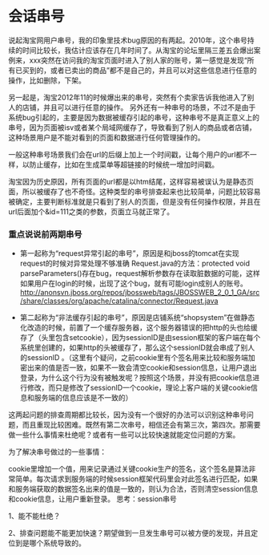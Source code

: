 <h1>会话串号</h1>
说起淘宝网用户串号，我的印象里技术bug原因的有两起。2010年，这个串号持续的时间比较长，我估计应该存在几年时间了。从淘宝的论坛里隔三差五会爆出案例来，xxx突然在访问我的淘宝页面时进入了别人家的账号，第一感觉是发现“所有已买到的，或者已卖出的商品”都不是自己的，并且可以对这些信息进行任意的操作，比如删除，下架。

另一起是，淘宝2012年11的时候爆出来的串号，突然有个卖家告诉我他进入了别人的店铺，并且可以进行任意的操作。
另外还有一种串号的场景，不过不是由于系统bug引起的，主要是因为数据被缓存引起的串号，这种串号不是真正意义上的串号，因为页面被isv或者某个局域网缓存了，导致看到了别人的商品或者店铺，这种场景用户是不能对看到的页面和数据进行任何管理操作的。

一般这种串号场景我们会在url的后缀上加上一个时间戳，让每个用户的url都不一样，以防止缓存，比如在生成菜单等超链接的时候统一增加时间戳。

淘宝因为历史原因，所有页面的url都是以htm结尾，这样容易被误认为是静态页面，所以被缓存了也不奇怪。这种类型的串号排查起来也比较简单，问题比较容易被确定，主要判断标准就是只看到了别人的页面，但是没有任何操作权限，并且在url后面加个&id=111之类的参数，页面立马就正常了。

<h3>重点说说前两期串号</h3>

- 第一起称为“request异常引起的串号”，原因是和jboss的tomcat在实现request的时候对异常处理不够准确
Request.java的方法：protected void parseParameters()存在bug，request解析参数存在读取脏数据的可能，这样如果用户在login的时候，出现了这个bug，就有可能login成别人的账号。
http://anonsvn.jboss.org/repos/jbossweb/tags/JBOSSWEB_2_0_1_GA/src/share/classes/org/apache/catalina/connector/Request.java

- 第二起称为“非法缓存引起的串号”，原因是店铺系统“shopsystem”在做静态化改造的时候，前置了一个缓存服务器，这个服务器错误的把http的头也给缓存了（头里包含setcookie），因为sessionID是由session框架的客户端在每个系统里创建的，如果http的头被缓存了，那么这个sessionID就会串成了别人的sessionID 。（这里有个疑问，之前cookie里有个签名用来比较和服务端加密出来的值是否一致，如果不一致会清空cookie和session信息，让用户退出登录，为什么这个行为没有被触发呢？按照这个场景，并没有把cookie信息进行修改，而只是修改了sessionID一个cookie，理论上客户端的关键cookie信息和服务端的信息应该是不一致的）

这两起问题的排查周期都比较长，因为没有一个很好的办法可以识别这种串号问题，而且重现比较困难。既然有第二次串号，相信还会有第三次，第四次。那需要做一些什么事情来杜绝呢？或者有一些可以比较快速就能定位问题的方案。

为了解决串号做过的一些事情：

cookie里增加一个值，用来记录通过关键cookie生产的签名，这个签名是算法非常简单。每次请求到服务端的时候session框架代码里会对此签名进行匹配，如果和服务端获取的数据签名出来的值是一致的，则认为合法，否则清空session信息和cookie信息，让用户重新登录。
思考：session串号<br>

1、能不能杜绝？

2、排查问题能不能更加快速？期望做到一旦发生串号可以被方便的发现，并且定位到是哪个系统导致的。
